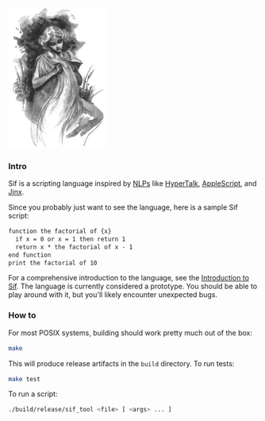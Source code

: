 <a href="https://en.wikipedia.org/wiki/Sif"><img src="support/Sif.jpg" width=200></a>

### Intro

Sif is a scripting language inspired by [NLPs](https://en.wikipedia.org/wiki/Natural-language_programming) like [HyperTalk](https://en.wikipedia.org/wiki/HyperTalk), [AppleScript](https://en.wikipedia.org/wiki/AppleScript), and [Jinx](https://www.jinx-lang.org).

Since you probably just want to see the language, here is a sample Sif script:

```
function the factorial of {x}
  if x = 0 or x = 1 then return 1
  return x * the factorial of x - 1
end function
print the factorial of 10
```

For a comprehensive introduction to the language, see the [Introduction to Sif](docs/introduction.md). The language is currently considered a prototype. You should be able to play around with it, but you'll likely encounter unexpected bugs.

### How to

For most POSIX systems, building should work pretty much out of the box:

```sh
make
```

This will produce release artifacts in the `build` directory. To run tests:

```sh
make test
```

To run a script:

```sh
./build/release/sif_tool <file> [ <args> ... ]
```
